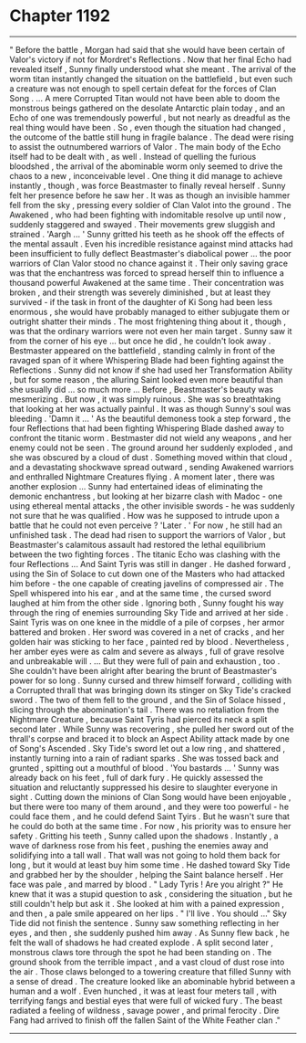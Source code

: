 
# Chapter 1192


---

" Before the battle , Morgan had said that she would have been certain of Valor's victory if not for Mordret's Reflections . Now that her final Echo had revealed itself , Sunny finally understood what she meant .
The arrival of the worm titan instantly changed the situation on the battlefield , but even such a creature was not enough to spell certain defeat for the forces of Clan Song .
... A mere Corrupted Titan would not have been able to doom the monstrous beings gathered on the desolate Antarctic plain today , and an Echo of one was tremendously powerful , but not nearly as dreadful as the real thing would have been .
So , even though the situation had changed , the outcome of the battle still hung in fragile balance .
The dead were rising to assist the outnumbered warriors of Valor . The main body of the Echo itself had to be dealt with , as well .
Instead of quelling the furious bloodshed , the arrival of the abominable worm only seemed to drive the chaos to a new , inconceivable level .
One thing it did manage to achieve instantly , though , was force Beastmaster to finally reveal herself .
Sunny felt her presence before he saw her .
It was as though an invisible hammer fell from the sky , pressing every soldier of Clan Valot into the ground . The Awakened , who had been fighting with indomitable resolve up until now , suddenly staggered and swayed . Their movements grew sluggish and strained .
'Aargh ... '
Sunny gritted his teeth as he shook off the effects of the mental assault . Even his incredible resistance against mind attacks had been insufficient to fully deflect Beastmaster's diabolical power ... the poor warriors of Clan Valor stood no chance against it .
Their only saving grace was that the enchantress was forced to spread herself thin to influence a thousand powerful Awakened at the same time . Their concentration was broken , and their strength was severely diminished , but at least they survived - if the task in front of the daughter of Ki Song had been less enormous , she would have probably managed to either subjugate them or outright shatter their minds .
The most frightening thing about it , though , was that the ordinary warriors were not even her main target .
Sunny saw it from the corner of his eye ... but once he did , he couldn't look away .
Bestmaster appeared on the battlefield , standing calmly in front of the ravaged span of it where Whispering Blade had been fighting against the Reflections . Sunny did not know if she had used her Transformation Ability , but for some reason , the alluring Saint looked even more beautiful than she usually did ... so much more ...
Before , Beastmaster's beauty was mesmerizing . But now , it was simply ruinous .
She was so breathtaking that looking at her was actually painful .
It was as though Sunny's soul was bleeding .
'Damn it ... '
As the beautiful demoness took a step forward , the four Reflections that had been fighting Whispering Blade dashed away to confront the titanic worm .
Bestmaster did not wield any weapons , and her enemy could not be seen . The ground around her suddenly exploded , and she was obscured by a cloud of dust . Something moved within that cloud , and a devastating shockwave spread outward , sending Awakened warriors and enthralled Nightmare Creatures flying . A moment later , there was another explosion ...
Sunny had entertained ideas of eliminating the demonic enchantress , but looking at her bizarre clash with Madoc - one using ethereal mental attacks , the other invisible swords - he was suddenly not sure that he was qualified . How was he supposed to intrude upon a battle that he could not even perceive ?
'Later . '
For now , he still had an unfinished task .
The dead had risen to support the warriors of Valor , but Beastmaster's calamitous assault had restored the lethal equilibrium between the two fighting forces . The titanic Echo was clashing with the four Reflections ...
And Saint Tyris was still in danger .
He dashed forward , using the Sin of Solace to cut down one of the Masters who had attacked him before - the one capable of creating javelins of compressed air .
The Spell whispered into his ear , and at the same time , the cursed sword laughed at him from the other side .
Ignoring both , Sunny fought his way through the ring of enemies surrounding Sky Tide and arrived at her side .
Saint Tyris was on one knee in the middle of a pile of corpses , her armor battered and broken . Her sword was covered in a net of cracks , and her golden hair was sticking to her face , painted red by blood . Nevertheless , her amber eyes were as calm and severe as always , full of grave resolve and unbreakable will .
... But they were full of pain and exhaustion , too .
She couldn't have been alright after bearing the brunt of Beastmaster's power for so long .
Sunny cursed and threw himself forward , colliding with a Corrupted thrall that was bringing down its stinger on Sky Tide's cracked sword . The two of them fell to the ground , and the Sin of Solace hissed , slicing through the abomination's tail .
There was no retaliation from the Nightmare Creature , because Saint Tyris had pierced its neck a split second later .
While Sunny was recovering , she pulled her sword out of the thrall's corpse and braced it to block an Aspect Ability attack made by one of Song's Ascended .
Sky Tide's sword let out a low ring , and shattered , instantly turning into a rain of radiant sparks . She was tossed back and grunted , spitting out a mouthful of blood .
'You bastards ... '
Sunny was already back on his feet , full of dark fury .
He quickly assessed the situation and reluctantly suppressed his desire to slaughter everyone in sight . Cutting down the minions of Clan Song would have been enjoyable , but there were too many of them around , and they were too powerful - he could face them , and he could defend Saint Tyirs . But he wasn't sure that he could do both at the same time .
For now , his priority was to ensure her safety .
Gritting his teeth , Sunny called upon the shadows . Instantly , a wave of darkness rose from his feet , pushing the enemies away and solidifying into a tall wall . That wall was not going to hold them back for long , but it would at least buy him some time .
He dashed toward Sky Tide and grabbed her by the shoulder , helping the Saint balance herself .
Her face was pale , and marred by blood .
" Lady Tyris ! Are you alright ?"
He knew that it was a stupid question to ask , considering the situation , but he still couldn't help but ask it .
She looked at him with a pained expression , and then , a pale smile appeared on her lips .
" I'll live . You should ..."
Sky Tide did not finish the sentence . Sunny saw something reflecting in her eyes , and then , she suddenly pushed him away .
As Sunny flew back , he felt the wall of shadows he had created explode .
A split second later , monstrous claws tore through the spot he had been standing on . The ground shook from the terrible impact , and a vast cloud of dust rose into the air .
Those claws belonged to a towering creature that filled Sunny with a sense of dread .
The creature looked like an abominable hybrid between a human and a wolf . Even hunched , it was at least four meters tall , with terrifying fangs and bestial eyes that were full of wicked fury . The beast radiated a feeling of wildness , savage power , and primal ferocity .
Dire Fang had arrived to finish off the fallen Saint of the White Feather clan ."

---

